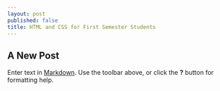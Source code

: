 ```yaml
---
layout: post
published: false
title: HTML and CSS for First Semester Students
---
```

## A New Post


Enter text in [Markdown](http://daringfireball.net/projects/markdown/). Use the toolbar above, or click the **?** button for formatting help.
